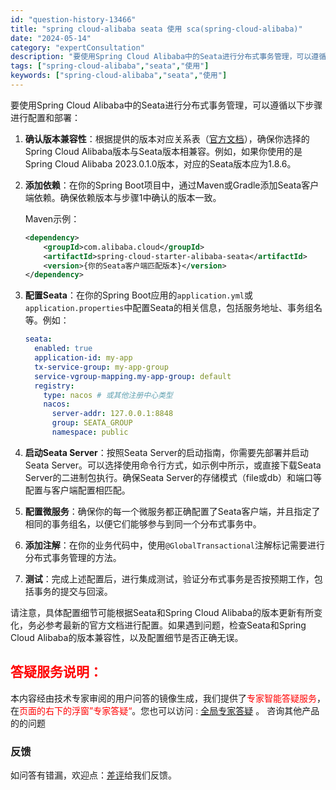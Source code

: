 ```yaml
---
id: "question-history-13466"
title: "spring cloud-alibaba seata 使用 sca(spring-cloud-alibaba)"
date: "2024-05-14"
category: "expertConsultation"
description: "要使用Spring Cloud Alibaba中的Seata进行分布式事务管理，可以遵循以下步骤进行配置和部署：1. **确认版本兼容性**：根据提供的版本对应关系表（[官方文档](https://sca.aliyun.com/docs/2023/overview/version-explain/)"
tags: ["spring-cloud-alibaba","seata","使用"]
keywords: ["spring-cloud-alibaba","seata","使用"]
---
```


要使用Spring Cloud Alibaba中的Seata进行分布式事务管理，可以遵循以下步骤进行配置和部署：

1. **确认版本兼容性**：根据提供的版本对应关系表（[官方文档](https://sca.aliyun.com/docs/2023/overview/version-explain/)），确保你选择的Spring Cloud Alibaba版本与Seata版本相兼容。例如，如果你使用的是Spring Cloud Alibaba 2023.0.1.0版本，对应的Seata版本应为1.8.6。

2. **添加依赖**：在你的Spring Boot项目中，通过Maven或Gradle添加Seata客户端依赖。确保依赖版本与步骤1中确认的版本一致。

   Maven示例：
   ```xml
   <dependency>
       <groupId>com.alibaba.cloud</groupId>
       <artifactId>spring-cloud-starter-alibaba-seata</artifactId>
       <version>{你的Seata客户端匹配版本}</version>
   </dependency>
   ```

3. **配置Seata**：在你的Spring Boot应用的`application.yml`或`application.properties`中配置Seata的相关信息，包括服务地址、事务组名等。例如：
   ```yaml
   seata:
     enabled: true
     application-id: my-app
     tx-service-group: my-app-group
     service-vgroup-mapping.my-app-group: default
     registry:
       type: nacos # 或其他注册中心类型
       nacos:
         server-addr: 127.0.0.1:8848
         group: SEATA_GROUP
         namespace: public
   ```

4. **启动Seata Server**：按照Seata Server的启动指南，你需要先部署并启动Seata Server。可以选择使用命令行方式，如示例中所示，或直接下载Seata Server的二进制包执行。确保Seata Server的存储模式（file或db）和端口等配置与客户端配置相匹配。

5. **配置微服务**：确保你的每一个微服务都正确配置了Seata客户端，并且指定了相同的事务组名，以便它们能够参与到同一个分布式事务中。

6. **添加注解**：在你的业务代码中，使用`@GlobalTransactional`注解标记需要进行分布式事务管理的方法。

7. **测试**：完成上述配置后，进行集成测试，验证分布式事务是否按预期工作，包括事务的提交与回滚。

请注意，具体配置细节可能根据Seata和Spring Cloud Alibaba的版本更新有所变化，务必参考最新的官方文档进行配置。如果遇到问题，检查Seata和Spring Cloud Alibaba的版本兼容性，以及配置细节是否正确无误。
## <font color="#FF0000">答疑服务说明：</font> 

本内容经由技术专家审阅的用户问答的镜像生成，我们提供了<font color="#FF0000">专家智能答疑服务</font>，在<font color="#FF0000">页面的右下的浮窗”专家答疑“</font>。您也可以访问 : [全局专家答疑](https://opensource.alibaba.com/chatBot) 。 咨询其他产品的的问题

### 反馈
如问答有错漏，欢迎点：[差评](https://ai.nacos.io/user/feedbackByEnhancerGradePOJOID?enhancerGradePOJOId=13473)给我们反馈。
